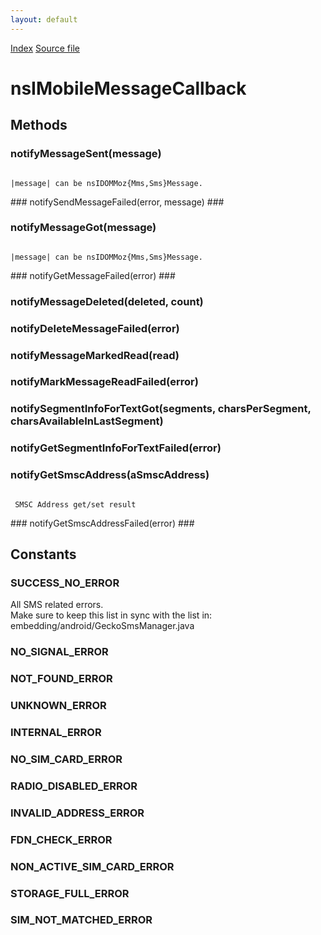 ```yaml
---
layout: default
---
```

<div id='links'><a href="../index.html">Index</a>
<a href="http://dxr.mozilla.org/mozilla-central/source/dom/mobilemessage/interfaces/nsIMobileMessageCallback.idl">Source file</a>
</div>

# nsIMobileMessageCallback #

## Methods ##

### notifyMessageSent(message) ###
<code>  
|message| can be nsIDOMMoz{Mms,Sms}Message.  
  
</code>
### notifySendMessageFailed(error, message) ###

### notifyMessageGot(message) ###
<code>  
|message| can be nsIDOMMoz{Mms,Sms}Message.  
  
</code>
### notifyGetMessageFailed(error) ###

### notifyMessageDeleted(deleted, count) ###

### notifyDeleteMessageFailed(error) ###

### notifyMessageMarkedRead(read) ###

### notifyMarkMessageReadFailed(error) ###

### notifySegmentInfoForTextGot(segments, charsPerSegment, charsAvailableInLastSegment) ###

### notifyGetSegmentInfoForTextFailed(error) ###

### notifyGetSmscAddress(aSmscAddress) ###
<code>  
 SMSC Address get/set result  
  
</code>
### notifyGetSmscAddressFailed(error) ###

## Constants ##

### SUCCESS_NO_ERROR ###
  
All SMS related errors.  
Make sure to keep this list in sync with the list in:  
embedding/android/GeckoSmsManager.java  
  

### NO_SIGNAL_ERROR ###

### NOT_FOUND_ERROR ###

### UNKNOWN_ERROR ###

### INTERNAL_ERROR ###

### NO_SIM_CARD_ERROR ###

### RADIO_DISABLED_ERROR ###

### INVALID_ADDRESS_ERROR ###

### FDN_CHECK_ERROR ###

### NON_ACTIVE_SIM_CARD_ERROR ###

### STORAGE_FULL_ERROR ###

### SIM_NOT_MATCHED_ERROR ###
